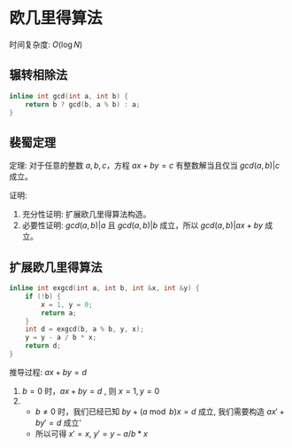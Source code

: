 # 欧几里得算法

时间复杂度: $O(\log{N})$

## 辗转相除法

```cpp
inline int gcd(int a, int b) {
    return b ? gcd(b, a % b) : a;
}
```

## 裴蜀定理

定理: 对于任意的整数 $a, b, c$，方程 $ax + by = c$ 有整数解当且仅当 $gcd(a, b) | c$ 成立。

证明:
1. 充分性证明: 扩展欧几里得算法构造。
2. 必要性证明: $gcd(a, b) | a$ 且 $gcd(a, b) | b$ 成立，所以 $gcd(a, b) | ax + by$ 成立。

## 扩展欧几里得算法

```cpp
inline int exgcd(int a, int b, int &x, int &y) {
    if (!b) {
        x = 1, y = 0;
        return a;
    }
    int d = exgcd(b, a % b, y, x);
    y = y - a / b * x;
    return d;
}
```

推导过程: $ax + by = d$
1. $b = 0$ 时，$ax + by = d$ , 则 $x = 1, y = 0$
2. - $b \neq 0$ 时，我们已经已知 $by + (a \bmod b)x = d$ 成立, 我们需要构造 $ax' + by' = d$ 成立'
   - 所以可得 $x' = x$, $y' = y - a / b * x$
